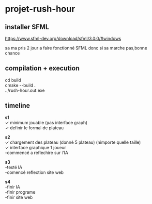 # projet-rush-hour


## installer SFML
https://www.sfml-dev.org/download/sfml/3.0.0/#windows  

sa ma pris 2 jour a faire fonctionné SFML donc si sa marche pas,bonne chance

## compilation + execution
cd build  
cmake --build .  
../rush-hour.out.exe  

## timeline

**s1**  
✓ minimum jouable (pas interface graph)  
✓ definir le formal de plateau  

**s2**  
✓ chargement des plateau  (donné 5 plateau) (nimporte quelle taille)  
✓ interface graphique 1 joueur  
-commencé a reflechire sur l'IA  

**s3**  
-testé IA  
-comencé reflection site web  

**s4**  
-finir IA  
-finir programe  
-finir site web  

